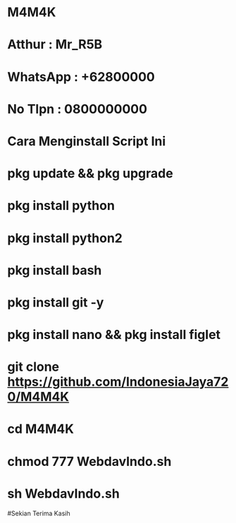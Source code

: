 # M4M4K
# Atthur : Mr_R5B
# WhatsApp : +62800000
# No Tlpn : 0800000000

# Cara Menginstall Script Ini

# pkg update && pkg upgrade

# pkg install python

# pkg install python2

# pkg install bash

# pkg install git -y

# pkg install nano && pkg install figlet

# git clone https://github.com/IndonesiaJaya720/M4M4K

# cd M4M4K

# chmod 777 WebdavIndo.sh

# sh WebdavIndo.sh

#Sekian Terima Kasih
